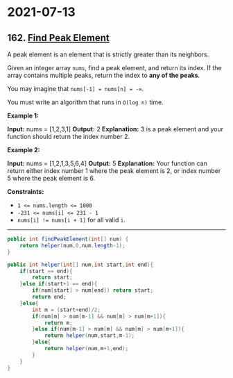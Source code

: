 # 2021-07-13

## 162. [Find Peak Element](https://leetcode.com/problems/find-peak-element/)

A peak element is an element that is strictly greater than its neighbors.

Given an integer array `nums`, find a peak element, and return its index. If the array contains multiple peaks, return the index to **any of the peaks**.

You may imagine that `nums[-1] = nums[n] = -∞`.

You must write an algorithm that runs in `O(log n)` time.

**Example 1:**

**Input:** nums = \[1,2,3,1\]
**Output:** 2
**Explanation:** 3 is a peak element and your function should return the index number 2.

**Example 2:**

**Input:** nums = \[1,2,1,3,5,6,4\]
**Output:** 5
**Explanation:** Your function can return either index number 1 where the peak element is 2, or index number 5 where the peak element is 6.

**Constraints:**

- `1 <= nums.length <= 1000`
- `-231 <= nums[i] <= 231 - 1`
- `nums[i] != nums[i + 1]` for all valid `i`.

---

```java
public int findPeakElement(int[] num) {
    return helper(num,0,num.length-1);
}

public int helper(int[] num,int start,int end){
    if(start == end){
        return start;
    }else if(start+1 == end){
        if(num[start] > num[end]) return start;
        return end;
    }else{
        int m = (start+end)/2;
        if(num[m] > num[m-1] && num[m] > num[m+1]){
            return m;
        }else if(num[m-1] > num[m] && num[m] > num[m+1]){
            return helper(num,start,m-1);
        }else{
            return helper(num,m+1,end);
        }
    }
}
```

